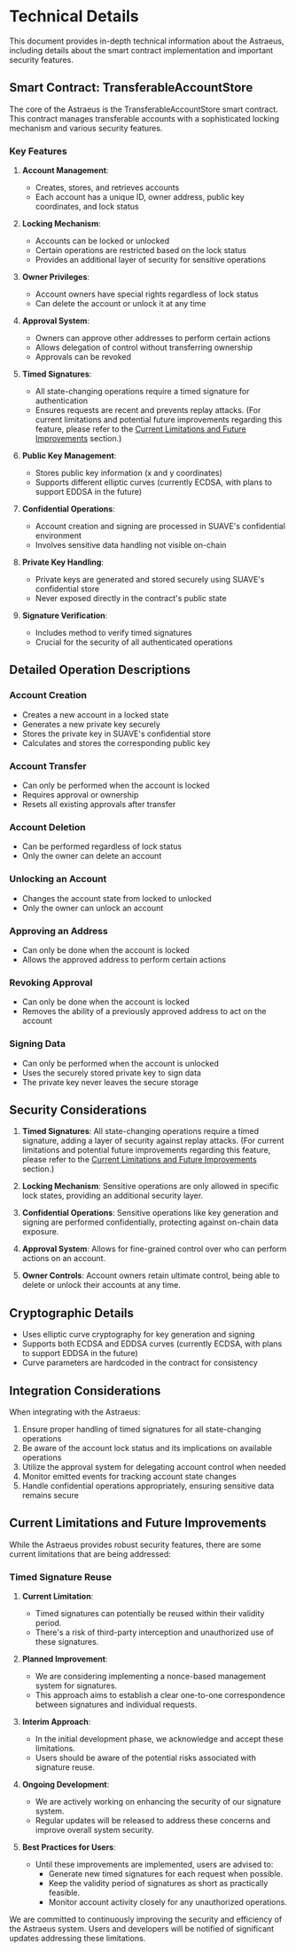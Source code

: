 # Technical Details

This document provides in-depth technical information about the Astraeus, including details about the smart contract implementation and important security features.

## Smart Contract: TransferableAccountStore

The core of the Astraeus is the TransferableAccountStore smart contract. This contract manages transferable accounts with a sophisticated locking mechanism and various security features.

### Key Features

1. **Account Management**:

   - Creates, stores, and retrieves accounts
   - Each account has a unique ID, owner address, public key coordinates, and lock status

2. **Locking Mechanism**:

   - Accounts can be locked or unlocked
   - Certain operations are restricted based on the lock status
   - Provides an additional layer of security for sensitive operations

3. **Owner Privileges**:

   - Account owners have special rights regardless of lock status
   - Can delete the account or unlock it at any time

4. **Approval System**:

   - Owners can approve other addresses to perform certain actions
   - Allows delegation of control without transferring ownership
   - Approvals can be revoked

5. **Timed Signatures**:

   - All state-changing operations require a timed signature for authentication
   - Ensures requests are recent and prevents replay attacks. (For current limitations and potential future improvements regarding this feature, please refer to the [Current Limitations and Future Improvements](#current-limitations-and-future-improvements) section.)

6. **Public Key Management**:

   - Stores public key information (x and y coordinates)
   - Supports different elliptic curves (currently ECDSA, with plans to support EDDSA in the future)

7. **Confidential Operations**:

   - Account creation and signing are processed in SUAVE's confidential environment
   - Involves sensitive data handling not visible on-chain

8. **Private Key Handling**:

   - Private keys are generated and stored securely using SUAVE's confidential store
   - Never exposed directly in the contract's public state

9. **Signature Verification**:
   - Includes method to verify timed signatures
   - Crucial for the security of all authenticated operations

## Detailed Operation Descriptions

### Account Creation

- Creates a new account in a locked state
- Generates a new private key securely
- Stores the private key in SUAVE's confidential store
- Calculates and stores the corresponding public key

### Account Transfer

- Can only be performed when the account is locked
- Requires approval or ownership
- Resets all existing approvals after transfer

### Account Deletion

- Can be performed regardless of lock status
- Only the owner can delete an account

### Unlocking an Account

- Changes the account state from locked to unlocked
- Only the owner can unlock an account

### Approving an Address

- Can only be done when the account is locked
- Allows the approved address to perform certain actions

### Revoking Approval

- Can only be done when the account is locked
- Removes the ability of a previously approved address to act on the account

### Signing Data

- Can only be performed when the account is unlocked
- Uses the securely stored private key to sign data
- The private key never leaves the secure storage

## Security Considerations

1. **Timed Signatures**: All state-changing operations require a timed signature, adding a layer of security against replay attacks. (For current limitations and potential future improvements regarding this feature, please refer to the [Current Limitations and Future Improvements](#current-limitations-and-future-improvements) section.)

2. **Locking Mechanism**: Sensitive operations are only allowed in specific lock states, providing an additional security layer.

3. **Confidential Operations**: Sensitive operations like key generation and signing are performed confidentially, protecting against on-chain data exposure.

4. **Approval System**: Allows for fine-grained control over who can perform actions on an account.

5. **Owner Controls**: Account owners retain ultimate control, being able to delete or unlock their accounts at any time.

## Cryptographic Details

- Uses elliptic curve cryptography for key generation and signing
- Supports both ECDSA and EDDSA curves (currently ECDSA, with plans to support EDDSA in the future)
- Curve parameters are hardcoded in the contract for consistency

## Integration Considerations

When integrating with the Astraeus:

1. Ensure proper handling of timed signatures for all state-changing operations
2. Be aware of the account lock status and its implications on available operations
3. Utilize the approval system for delegating account control when needed
4. Monitor emitted events for tracking account state changes
5. Handle confidential operations appropriately, ensuring sensitive data remains secure

## Current Limitations and Future Improvements

While the Astraeus provides robust security features, there are some current limitations that are being addressed:

### Timed Signature Reuse

1. **Current Limitation**:

   - Timed signatures can potentially be reused within their validity period.
   - There's a risk of third-party interception and unauthorized use of these signatures.

2. **Planned Improvement**:

   - We are considering implementing a nonce-based management system for signatures.
   - This approach aims to establish a clear one-to-one correspondence between signatures and individual requests.

3. **Interim Approach**:

   - In the initial development phase, we acknowledge and accept these limitations.
   - Users should be aware of the potential risks associated with signature reuse.

4. **Ongoing Development**:

   - We are actively working on enhancing the security of our signature system.
   - Regular updates will be released to address these concerns and improve overall system security.

5. **Best Practices for Users**:
   - Until these improvements are implemented, users are advised to:
     - Generate new timed signatures for each request when possible.
     - Keep the validity period of signatures as short as practically feasible.
     - Monitor account activity closely for any unauthorized operations.

We are committed to continuously improving the security and efficiency of the Astraeus system. Users and developers will be notified of significant updates addressing these limitations.
